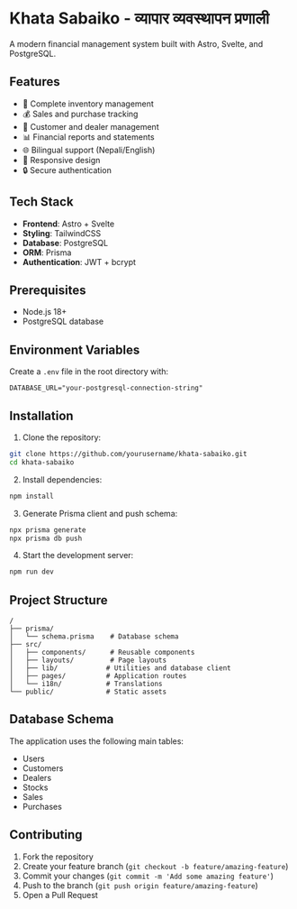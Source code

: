 # Khata Sabaiko - व्यापार व्यवस्थापन प्रणाली

A modern financial management system built with Astro, Svelte, and PostgreSQL.

## Features

- 🏪 Complete inventory management
- 💰 Sales and purchase tracking
- 👥 Customer and dealer management
- 📊 Financial reports and statements
- 🌐 Bilingual support (Nepali/English)
- 📱 Responsive design
- 🔒 Secure authentication

## Tech Stack

- **Frontend**: Astro + Svelte
- **Styling**: TailwindCSS
- **Database**: PostgreSQL
- **ORM**: Prisma
- **Authentication**: JWT + bcrypt

## Prerequisites

- Node.js 18+
- PostgreSQL database

## Environment Variables

Create a `.env` file in the root directory with:

```env
DATABASE_URL="your-postgresql-connection-string"
```

## Installation

1. Clone the repository:
```bash
git clone https://github.com/yourusername/khata-sabaiko.git
cd khata-sabaiko
```

2. Install dependencies:
```bash
npm install
```

3. Generate Prisma client and push schema:
```bash
npx prisma generate
npx prisma db push
```

4. Start the development server:
```bash
npm run dev
```

## Project Structure

```
/
├── prisma/
│   └── schema.prisma    # Database schema
├── src/
│   ├── components/      # Reusable components
│   ├── layouts/         # Page layouts
│   ├── lib/            # Utilities and database client
│   ├── pages/          # Application routes
│   └── i18n/           # Translations
└── public/             # Static assets
```

## Database Schema

The application uses the following main tables:
- Users
- Customers
- Dealers
- Stocks
- Sales
- Purchases

## Contributing

1. Fork the repository
2. Create your feature branch (`git checkout -b feature/amazing-feature`)
3. Commit your changes (`git commit -m 'Add some amazing feature'`)
4. Push to the branch (`git push origin feature/amazing-feature`)
5. Open a Pull Request

